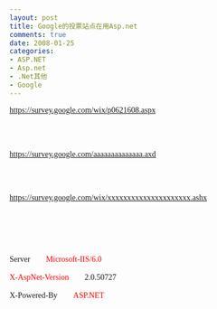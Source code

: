 ```yaml
---
layout: post
title: Google的投票站点在用Asp.net
comments: true
date: 2008-01-25
categories:
- ASP.NET
- Asp.net
- .Net其他
- Google
---
```


<p></p>
<p><font face="Verdana"><a href="https://survey.google.com/wix/p0621608.aspx">https://survey.google.com/wix/p0621608.aspx</a></font><br /><br /></p>
<br /><p><font face="Verdana"><a href="https://survey.google.com/aaaaaaaaaaaaaa.axd">https://survey.google.com/aaaaaaaaaaaaaa.axd</a><br /><br /></font></p>
<br /><p><font face="Verdana"><font face="Verdana"><a href="https://survey.google.com/wix/xxxxxxxxxxxxxxxxxxxxx.ashx">https://survey.google.com/wix/xxxxxxxxxxxxxxxxxxxxx.ashx</a><br /><br /></font></font></p>
<br /><p><font face="Verdana"><br /><br />Server        <font color="red">Microsoft-IIS/6.0</font><br /><br /><font color="red">X-AspNet-Version</font>        2.0.50727<br /><br />X-Powered-By        <font color="red">ASP.NET</font></font></p>
<br /><p><font face="Verdana"> </font></p>
<br />
